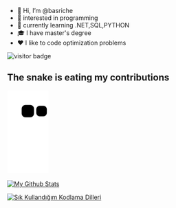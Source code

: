 - 👋 Hi, I’m @basriche
- 👀 interested in programming
- 🌱 currently learning  .NET,SQL,PYTHON
- :mortar_board: I have master's degree
- ❤️ I like to code optimization problems




![visitor badge](https://visitor-badge.glitch.me/badge?page_id=basri07.visitor-badge&left_color=darkgreen&right_color=purple) 
## The snake is eating my contributions
![snake gif](https://github.com/basri07/basri07/blob/output/github-contribution-grid-snake.svg)

[![My Github Stats](https://github-readme-stats.vercel.app/api?username=basri07&show_icons=true&theme=radical)](https://github.com/basri07/github-readme-stats)

[![Sık Kullandığım Kodlama Dilleri](https://github-readme-stats.vercel.app/api/top-langs/?username=basri07&layout=compact&show_icons=true&theme=radical)](https://github.com/basri07/github-readme-stats)
